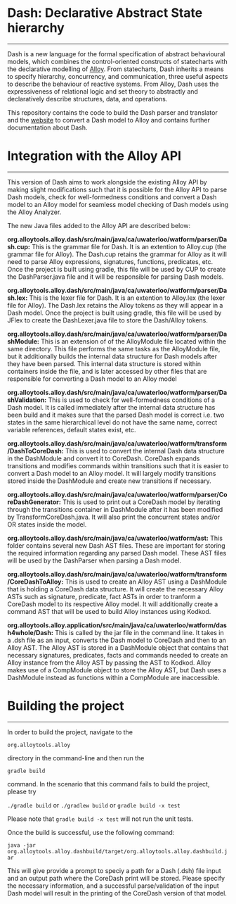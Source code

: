 # Dash: Declarative Abstract State hierarchy
---

Dash is a new language for the formal specification of abstract behavioural 
models, which combines the control-oriented constructs of statecharts with the 
declarative modelling of <a href="http://alloytools.org/" target="_blank">Alloy</a>.
From statecharts, Dash inherits a means to specify hierarchy, concurrency, and 
communication, three useful aspects to describe the behaviour of reactive systems.
From Alloy, Dash uses the expressiveness of relational logic and set theory to 
abstractly and declaratively describe structures, data, and operations.


This repository contains the code to build the Dash parser and translator and 
the <a href="http://http://dash.uwaterloo.ca:8080" target="_blank">website</a>
to convert a Dash model to Alloy and contains further documentation
about Dash.

# Integration with the Alloy API
---
This version of Dash aims to work alongside the existing Alloy API by making slight
modifications such that it is possible for the Alloy API to parse Dash models, check
for well-formedness conditions and convert a Dash model to an Alloy model for seamless 
model checking of Dash models using the Alloy Analyzer. 

The new Java files added to the Alloy API are described below:

**org.alloytools.alloy.dash/src/main/java/ca/uwaterloo/watform/parser/Dash.cup:** This is the grammar file
for Dash. It is an extention to Alloy.cup (the grammar file for Alloy). The Dash.cup retains the grammar
for Alloy as it will need to parse Alloy expressions, signatures, functions, predicates, etc. Once the 
project is built using gradle, this file will be used by CUP to create the DashParser.java file and 
it will be responsible for parsing Dash models.

**org.alloytools.alloy.dash/src/main/java/ca/uwaterloo/watform/parser/Dash.lex:** This is the lexer file
for Dash. It is an extention to Alloy.lex (the lexer file for Alloy). The Dash.lex retains the Alloy tokens
as they will appear in a Dash model. Once the  project is built using gradle, this file will be used by JFlex
to create the DashLexer.java file to store the Dash/Alloy tokens.

**org.alloytools.alloy.dash/src/main/java/ca/uwaterloo/watform/parser/DashModule:** This is an extension of
of the AlloyModule file located within the same directory. This file performs the same tasks as the 
AlloyModule file, but it additionally builds the internal data structure for Dash models after they
have been parsed. This internal data structure is stored within containers inside the file, and is 
later accessed by other files that are responsible for converting a Dash model to an Alloy model

**org.alloytools.alloy.dash/src/main/java/ca/uwaterloo/watform/parser/DashValidation:** This is used to check
for well-formedness conditions of a Dash model. It is called immediately after the internal data structure
has been build and it makes sure that the parsed Dash model is correct i.e. two states in the same hierarchical level
do not have the same name, correct variable references, default states exist, etc.

**org.alloytools.alloy.dash/src/main/java/ca/uwaterloo/watform/transform/DashToCoreDash:** This is used to convert the
internal Dash data structure in the DashModule and convert it to CoreDash. CoreDash expands transitions and modifies
commands within transitions such that it is easier to convert a Dash model to an Alloy model. It will largely modify
transitions stored inside the DashModule and create new transitions if necessary.

**org.alloytools.alloy.dash/src/main/java/ca/uwaterloo/watform/parser/CoreDashGenerator:** This is used to print out
a CoreDash model by iterating through the transitions container in DashModule after it has been modified by
TransformCoreDash.java. It will also print the concurrent states and/or OR states inside the model.


**org.alloytools.alloy.dash/src/main/java/ca/uwaterloo/watform/ast:** This folder contains several new Dash AST files.
These are important for storing the required information regarding any parsed Dash model. These AST files will be
used by the DashParser when parsing a Dash model.

**org.alloytools.alloy.dash/src/main/java/ca/uwaterloo/watform/transform/CoreDashToAlloy:** This is used to create
an Alloy AST using a DashModule that is holding a CoreDash data structure. It will create the necessary Alloy 
ASTs such as signature, predicate, fact ASTs in order to tranform a CoreDash model to its respective Alloy model.
It will additionally create a command AST that will be used to build Alloy instances using Kodkod.

**org.alloytools.alloy.application/src/main/java/ca/uwaterloo/watform/dash4whole/Dash:** This is called by the
jar file in the command line. It takes in a .dsh file as an input, converts the Dash model to CoreDash and then
to an Alloy AST. The Alloy AST is stored in a DashModule object that contains that necessary signatures, predicates,
facts and commands needed to create an Alloy instance from the Alloy AST by passing the AST to Kodkod. 
Alloy makes use of a CompModule object to store the Alloy AST, but Dash uses a DashModule instead as functions 
within a CompModule are inaccessible. 


# Building the project
---

In order to build the project, navigate to the

```org.alloytools.alloy```

directory in the command-line and then run the

```gradle build```

command. In the scenario that this command fails to build the project, please try

```./gradle build``` or ```./gradlew build``` or ```gradle build -x test```

Please note that ```gradle build -x test``` will not run the unit tests.

Once the build is successful, use the following command:

```java -jar org.alloytools.alloy.dashbuild/target/org.alloytools.alloy.dashbuild.jar```

This will give provide a prompt to speciy a path for a Dash (.dsh) file input and
an output path where the CoreDash print will be stored. Please specify the necessary
information, and a successful parse/validation of the input Dash model will result in
the printing of the CoreDash version of that model.




